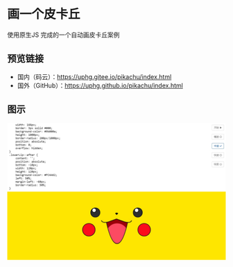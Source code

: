 # 画一个皮卡丘

使用原生JS 完成的一个自动画皮卡丘案例

## 预览链接

- 国内（码云）：https://uphg.gitee.io/pikachu/index.html
- 国外（GitHub）：https://uphg.github.io/pikachu/index.html

## 图示

![示例图片](./img/demo-pikachu.jpg)



